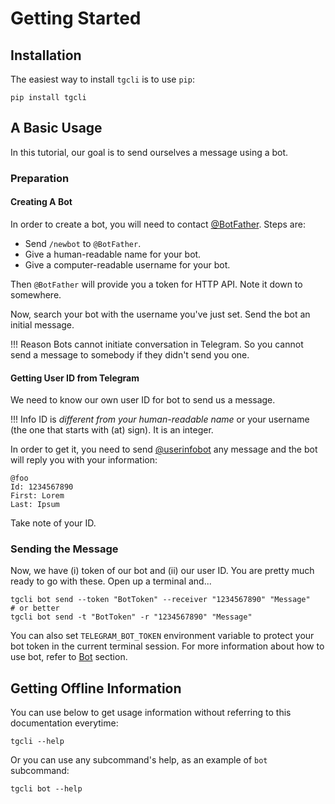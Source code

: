 # Getting Started

## Installation

The easiest way to install `tgcli` is to use `pip`:

    pip install tgcli

## A Basic Usage

In this tutorial, our goal is to send ourselves a message using a bot.

### Preparation

#### Creating A Bot

In order to create a bot, you will need to contact
[@BotFather](https://t.me/BotFather). Steps are:

 - Send `/newbot` to `@BotFather`.
 - Give a human-readable name for your bot.
 - Give a computer-readable username for your bot.

Then `@BotFather` will provide you a token for HTTP API. Note it down to
somewhere.

Now, search your bot with the username you've just set. Send the bot an initial
message.

!!! Reason
    Bots cannot initiate conversation in Telegram. So you cannot send a message
    to somebody if they didn't send you one.

#### Getting User ID from Telegram

We need to know our own user ID for bot to send us a message.

!!! Info
    ID is *different from your human-readable name* or your username (the one
    that starts with (at) sign). It is an integer.

In order to get it, you need to send [@userinfobot](https://t.me/userinfobot)
any message and the bot will reply you with your information:

```
@foo
Id: 1234567890
First: Lorem
Last: Ipsum
```

Take note of your ID.

### Sending the Message

Now, we have (i) token of our bot and (ii) our user ID. You are pretty much
ready to go with these. Open up a terminal and...

```
tgcli bot send --token "BotToken" --receiver "1234567890" "Message"
# or better
tgcli bot send -t "BotToken" -r "1234567890" "Message"
```

You can also set `TELEGRAM_BOT_TOKEN` environment variable to protect your
bot token in the current terminal session. For more information about how to
use bot, refer to [Bot](bot.md) section.

## Getting Offline Information

You can use below to get usage information without referring to this
documentation everytime:

    tgcli --help

Or you can use any subcommand's help, as an example of `bot` subcommand:

    tgcli bot --help
